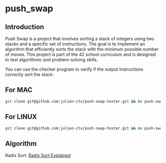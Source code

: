 # push_swap

## Introduction
Push Swap is a project that involves sorting a stack of integers using two stacks and a specific set of instructions. The goal is to implement an algorithm that efficiently sorts the stack with the minimum possible number of moves. This project is part of the 42 school curriculum and is designed to test algorithmic and problem-solving skills.

You can use the checker program to verify if the output instructions correctly sort the stack:

## For MAC
```bash
git clone git@github.com:julien-ctx/push-swap-tester.git && mv push-swap-tester/tester.py . && mv push-swap-tester/checker_Mac . && rm -rf push-swap-tester && chmod 777 checker_Mac && make && python3 tester.py
```
## For LINUX

```bash
git clone git@github.com:julien-ctx/push-swap-tester.git && mv push-swap-tester/tester.py . && mv push-swap-tester/checker_linux . && rm -rf push-swap-tester && chmod 777 checker_linux && sed -i -- 's/checker_Mac/checker_linux/g' tester.py && make && python3 tester.py
```
## Algorithm
Radix Sort.
[Radix Sort Explained](https://www.geeksforgeeks.org/radix-sort/)
